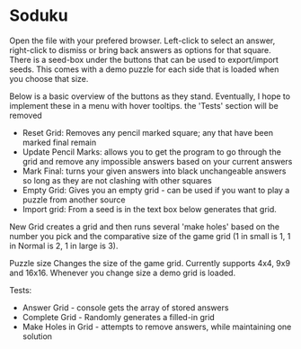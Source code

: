 # Soduku

Open the file with your prefered browser.
Left-click to select an answer, right-click to dismiss or bring back answers as options for that square.
There is a seed-box under the buttons that can be used to export/import seeds.
This comes with a demo puzzle for each side that is loaded when you choose that size.

Below is a basic overview of the buttons as they stand. Eventually, I hope to implement these in a menu with hover tooltips. the 'Tests' section will be removed


- Reset Grid: Removes any pencil marked square; any that have been marked final remain
- Update Pencil Marks: allows you to get the program to go through the grid and remove any impossible answers based on your current answers
- Mark Final: turns your given answers into black unchangeable answers so long as they are not clashing with other squares
- Empty Grid: Gives you an empty grid - can be used if you want to play a puzzle from another source
- Import grid: From a seed is in the text box below generates that grid.

New Grid creates a grid and then runs several 'make holes' based on the number you pick and the comparative size of the game grid (1 in small is 1, 1 in Normal is 2, 1 in large is 3).

Puzzle size Changes the size of the game grid. Currently supports 4x4, 9x9 and 16x16. Whenever you change size a demo grid is loaded.

Tests:
-  Answer Grid - console gets the array of stored answers
-  Complete Grid - Randomly generates a filled-in grid
-  Make Holes in Grid - attempts to remove answers, while maintaining one solution
